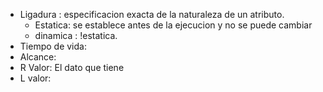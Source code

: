 - Ligadura : especificacion exacta de la naturaleza de un atributo.
	- Estatica: se establece antes de la ejecucion y no se puede cambiar
	- dinamica : !estatica.
- Tiempo de vida: 
- Alcance:
- R Valor: El dato que tiene
- L valor: 